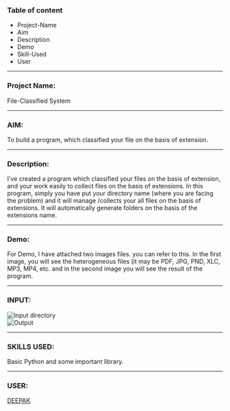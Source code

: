 ### Table of content

 * Project-Name
 * Aim
 * Description
 * Demo
 * Skill-Used
 * User
 ---
 
 ### Project Name: 
 File-Classified System 
 
 ---

 ### AIM: 
 To build a program, which classified your file on the basis of extension.
 
 ---
 
 
 ### Description: 
 I've created a program which classified your files on the basis of extension, and your work easily to collect files on the basis 
 of extensions. In this program, simply you have put your directory name (where you are facing the problem) and it will manage /collects your all files on the basis of extensions. It will automatically generate folders on the basis of the extensions name.
 
 ---
 
 
 ### Demo:
 For Demo, I have attached two images files. you can refer to this. In the first image, you will see the heterogeneous files (it may be     PDF, JPG, PND, XLC, MP3, MP4, etc. and in the second image you will see the result of the program. 
 
 ---
 ### INPUT:
 ![Input directory](https://github.com/deepak2233/Python_Projects/blob/master/Project%20Demo.png)
 <br>
 ![Output](https://github.com/deepak2233/Python_Projects/blob/master/Proect%20Demo%20Result.png)
 
 ---
 
 
 ### SKILLS USED:
 Basic Python and some important library. 
 
 ---

 ### USER: 
 [DEEPAK](https://github.com/deepak2233)
 
 
